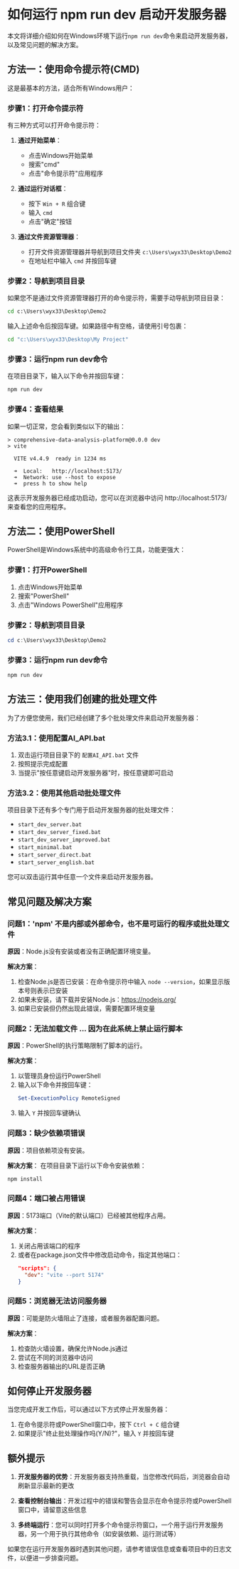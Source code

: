 # 如何运行 npm run dev 启动开发服务器

本文将详细介绍如何在Windows环境下运行`npm run dev`命令来启动开发服务器，以及常见问题的解决方案。

## 方法一：使用命令提示符(CMD)

这是最基本的方法，适合所有Windows用户：

### 步骤1：打开命令提示符

有三种方式可以打开命令提示符：

1. **通过开始菜单**：
   - 点击Windows开始菜单
   - 搜索"cmd"
   - 点击"命令提示符"应用程序

2. **通过运行对话框**：
   - 按下 `Win + R` 组合键
   - 输入 `cmd`
   - 点击"确定"按钮

3. **通过文件资源管理器**：
   - 打开文件资源管理器并导航到项目文件夹 `c:\Users\wyx33\Desktop\Demo2`
   - 在地址栏中输入 `cmd` 并按回车键

### 步骤2：导航到项目目录

如果您不是通过文件资源管理器打开的命令提示符，需要手动导航到项目目录：

```cmd
cd c:\Users\wyx33\Desktop\Demo2
```

输入上述命令后按回车键。如果路径中有空格，请使用引号包裹：

```cmd
cd "c:\Users\wyx33\Desktop\My Project"
```

### 步骤3：运行npm run dev命令

在项目目录下，输入以下命令并按回车键：

```cmd
npm run dev
```

### 步骤4：查看结果

如果一切正常，您会看到类似以下的输出：

```
> comprehensive-data-analysis-platform@0.0.0 dev
> vite

  VITE v4.4.9  ready in 1234 ms

  ➜  Local:   http://localhost:5173/
  ➜  Network: use --host to expose
  ➜  press h to show help
```

这表示开发服务器已经成功启动，您可以在浏览器中访问 http://localhost:5173/ 来查看您的应用程序。

## 方法二：使用PowerShell

PowerShell是Windows系统中的高级命令行工具，功能更强大：

### 步骤1：打开PowerShell

1. 点击Windows开始菜单
2. 搜索"PowerShell"
3. 点击"Windows PowerShell"应用程序

### 步骤2：导航到项目目录

```powershell
cd c:\Users\wyx33\Desktop\Demo2
```

### 步骤3：运行npm run dev命令

```powershell
npm run dev
```

## 方法三：使用我们创建的批处理文件

为了方便您使用，我们已经创建了多个批处理文件来启动开发服务器：

### 方法3.1：使用配置AI_API.bat

1. 双击运行项目目录下的 `配置AI_API.bat` 文件
2. 按照提示完成配置
3. 当提示"按任意键启动开发服务器"时，按任意键即可启动

### 方法3.2：使用其他启动批处理文件

项目目录下还有多个专门用于启动开发服务器的批处理文件：

- `start_dev_server.bat`
- `start_dev_server_fixed.bat`
- `start_dev_server_improved.bat`
- `start_minimal.bat`
- `start_server_direct.bat`
- `start_server_english.bat`

您可以双击运行其中任意一个文件来启动开发服务器。

## 常见问题及解决方案

### 问题1：'npm' 不是内部或外部命令，也不是可运行的程序或批处理文件

**原因**：Node.js没有安装或者没有正确配置环境变量。

**解决方案**：
1. 检查Node.js是否已安装：在命令提示符中输入 `node --version`，如果显示版本号则表示已安装
2. 如果未安装，请下载并安装Node.js：https://nodejs.org/
3. 如果已安装但仍然出现此错误，需要配置环境变量

### 问题2：无法加载文件 ... 因为在此系统上禁止运行脚本

**原因**：PowerShell的执行策略限制了脚本的运行。

**解决方案**：
1. 以管理员身份运行PowerShell
2. 输入以下命令并按回车键：
   ```powershell
   Set-ExecutionPolicy RemoteSigned
   ```
3. 输入 `Y` 并按回车键确认

### 问题3：缺少依赖项错误

**原因**：项目依赖项没有安装。

**解决方案**：
在项目目录下运行以下命令安装依赖：

```cmd
npm install
```

### 问题4：端口被占用错误

**原因**：5173端口（Vite的默认端口）已经被其他程序占用。

**解决方案**：
1. 关闭占用该端口的程序
2. 或者在package.json文件中修改启动命令，指定其他端口：
   ```json
   "scripts": {
     "dev": "vite --port 5174"
   }
   ```

### 问题5：浏览器无法访问服务器

**原因**：可能是防火墙阻止了连接，或者服务器配置问题。

**解决方案**：
1. 检查防火墙设置，确保允许Node.js通过
2. 尝试在不同的浏览器中访问
3. 检查服务器输出的URL是否正确

## 如何停止开发服务器

当您完成开发工作后，可以通过以下方式停止开发服务器：

1. 在命令提示符或PowerShell窗口中，按下 `Ctrl + C` 组合键
2. 如果提示"终止批处理操作吗(Y/N)?"，输入 `Y` 并按回车键

## 额外提示

1. **开发服务器的优势**：开发服务器支持热重载，当您修改代码后，浏览器会自动刷新显示最新的更改

2. **查看控制台输出**：开发过程中的错误和警告会显示在命令提示符或PowerShell窗口中，请留意这些信息

3. **多终端运行**：您可以同时打开多个命令提示符窗口，一个用于运行开发服务器，另一个用于执行其他命令（如安装依赖、运行测试等）

如果您在运行开发服务器时遇到其他问题，请参考错误信息或查看项目中的日志文件，以便进一步排查问题。